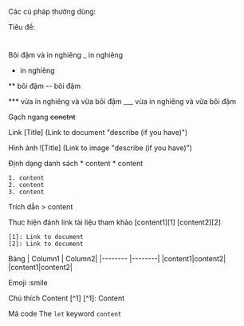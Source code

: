 Các cú pháp thường dùng:

Tiêu đề:
#
##
###
Bôi đậm và in nghiêng
_  in nghiêng
*	in nghiêng

**	bôi đậm
-- bôi đậm

*** vừa in nghiêng và vừa bôi đậm
___ vừa in nghiêng và vừa bôi đậm

Gạch ngang
~~conetnt~~

Link 
[Title] (Link to document "describe (if you have)")


Hình ảnh
![Title] (Link to image "describe (if you have)")

Định dạng danh sách
	* content
		* content

	1. content
	2. content
	3. content

Trích dẫn
	> content

Thưc hiện đánh link tài liệu tham khảo 
	[content1][1] 
	[content2][2]

	[1]: Link to document
	[2]: Link to document


Bảng
	| Column1 | Column2|
	|-------- |--------|
	|content1|content2|
	|content1|content2|


Emoji
	:smile

Chú thích
	Content [^1]
	[^1]: Content

Mã code
	The `let` keyword
	```
	content
	```


# 
